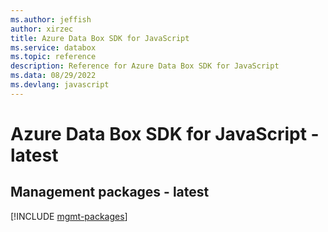 ```yaml
---
ms.author: jeffish
author: xirzec
title: Azure Data Box SDK for JavaScript
ms.service: databox
ms.topic: reference
description: Reference for Azure Data Box SDK for JavaScript
ms.data: 08/29/2022
ms.devlang: javascript
---
```

# Azure Data Box SDK for JavaScript - latest

## Management packages - latest
[!INCLUDE [mgmt-packages](data-box-mgmt-index.md)]